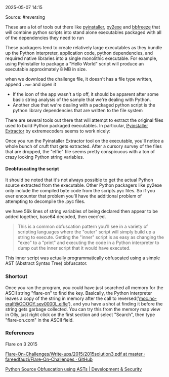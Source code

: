 
2025-05-07 14:15

Source: #reversing 

These are a lot of tools out there like [pyinstaller](https://github.com/pyinstaller/pyinstaller/wiki ), [py2exe](http://www.py2exe.org) and [bbfreeze](https://pypi.python.org/pypi/bbfreeze ) that will combine python scripts into stand alone executables packaged with all of the dependencies they need to run 

These packagers tend to create relatively large executables as they bundle up the Python interpreter, application code, python dependencies, and required native libraries into a single monolithic executable. For example, using PyInstaller to package a "Hello World" script will produce an executable approximately 8 MB in size. 

when we download the challenge file, it doesn't has a file type written, append `.exe` and open it 
- If the icon of the app wasn't a tip off, it should be apparent after some basic string analysis of the sample that we're dealing with Python. 
- Another clue that we're dealing with a packaged python script is the python library dependencies that are written to the file system

There are several tools out there that will attempt to extract the original files used to build Python packaged executables. In particular, [Pyinstaller Extractor](http://sourceforge.net/projects/pyinstallerextractor/files/?source=navbar ) by extremecoders seems to work nicely: 

Once you run the Pyinstaller Extractor tool on the executable, you'll notice a whole bunch of cruft that gets extracted. 
After a cursory survey of the files that are dropped, the "elfie" file seems pretty conspicuous with a ton of crazy looking Python string variables. 
#### Deobfuscating the script 

It should be noted that it's not always possible to get the actual Python source extracted from the executable. Other Python packagers like py2exe only include the compiled byte code from the scripts.pyc files. So if you ever encounter that problem you'll have the additional problem of attempting to decompile the .pyc files. 

we have 56k lines of string variables of being declared then appear to be added together, base64 decoded, then exec'ed.

> This is a common obfuscation pattern you'll see in a variety of scripting languages where the "outer" script will simply build up a string to execute. Getting the "inner" script is as easy as changing the "exec" to a "print" and executing the code in a Python interpreter to dump out the inner script that it would have executed.

This inner script was actually programmatically obfuscated using a simple AST (Abstract Syntax Tree) obfuscator. 

### Shortcut

Once you ran the program, you could have just searched all memory for the ASCII string "flare-on" to find the key. Basically, the Python interpreter leaves a copy of the string in memory after the call to reversed('moc.no-eralf@OOOOY.sev0000L.eifle'), and you have a shot at finding it before the string gets garbage collected. You can try this from the memory map view in Olly, just right click on the first section and select "Search", then type "flare-on.com" in the ASCII field.

### References
Flare on 3 2015
 
[Flare-On-Challenges/Write-ups/2015/2015solution3.pdf at master · fareedfauzi/Flare-On-Challenges · GitHub](https://github.com/fareedfauzi/Flare-On-Challenges/blob/master/Write-ups/2015/2015solution3.pdf)

[Python Source Obfuscation using ASTs | Development & Security](https://jbremer.org/python-source-obfuscation-using-asts/)